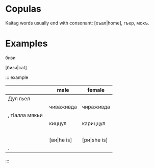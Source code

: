 # Copulas

Kaitag words usually end with consonant: [хъал|home], гъер, мохъ.

# Examples

<p><W h="cat">бизи</W></p>

[бизи|cat]

::: example

|                      | male        | female       |
| -------------------- | ----------- | ------------ |
| Дул гьел&nbsp;       |
|                      | чиваживда   | чираживда    |
| , тӏалла мякьи&nbsp; |
|                      | киццул      | кариццул     |
| &nbsp;               |
|                      | [ви\|he is] | [ри\|she is] |
| .                    |             |

:::
